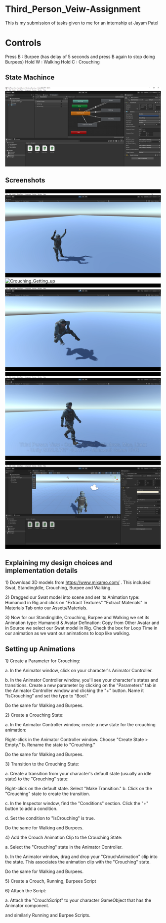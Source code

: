 # Third_Person_Veiw-Assignment
This is my submission of tasks given to me for an internship at Jayam Patel

# Controls
Press B : Burpee (has delay of 5 seconds and press B again to stop doing Burpees)
Hold  W : Walking
Hold  C : Crouching

## State Machince
![State Machine](https://raw.githubusercontent.com/hackorlyf/Third_Person_Veiw-Assignment/main/SS_TPV/StateMachine.png)

## Screenshots
![Burpee](https://raw.githubusercontent.com/hackorlyf/Third_Person_Veiw-Assignment/main/SS_TPV/Burpee.png)
![Crouching_Getting_up]([https://raw.githubusercontent.com/hackorlyf/Third_Person_Veiw-Assignment/main/SS_TPV/Burpee.png](https://raw.githubusercontent.com/hackorlyf/Third_Person_Veiw-Assignment/main/SS_TPV/Crouching_GettingUp.png))
![Crouching](https://raw.githubusercontent.com/hackorlyf/Third_Person_Veiw-Assignment/main/SS_TPV/Crouching.png)
![Walking](https://raw.githubusercontent.com/hackorlyf/Third_Person_Veiw-Assignment/main/SS_TPV/Walking.png)
![Walking_Backside_Veiw](https://raw.githubusercontent.com/hackorlyf/Third_Person_Veiw-Assignment/main/SS_TPV/Walking_backVeiw.png)

## Explaining my design choices and implementation details
1} Download 3D models from https://www.mixamo.com/ . This included Swat, StandingIdle, Crouching, Burpee and Walking.

2} Dragged our Swat model into scene and set its Animation type: Humanoid in Rig and click on "Extract Textures" "Extract Materials" in Materials Tab onto our Assets/Materials.

3} Now for our StandingIdle, Crouching, Burpee and Walking we set its Animation type: Humanoid & Avatar Defination: Copy from Other Avatar and in Source we select our Swat model in Rig. Check the box for Loop Time in our animation as we want our animations to loop like walking.

## Setting up Animations
1} Create a Parameter for Crouching:

a. In the Animator window, click on your character's Animator Controller.

b. In the Animator Controller window, you'll see your character's states and transitions. Create a new parameter by clicking on the "Parameters" tab in the Animator Controller window and clicking the "+" button. Name it "IsCrouching" and set the type to "Bool."

Do the same for Walking and Burpees.

2} Create a Crouching State:

a. In the Animator Controller window, create a new state for the crouching animation:

Right-click in the Animator Controller window.
Choose "Create State > Empty."
b. Rename the state to "Crouching."

Do the same for Walking and Burpees.

3} Transition to the Crouching State:

a. Create a transition from your character's default state (usually an idle state) to the "Crouching" state:

Right-click on the default state.
Select "Make Transition."
b. Click on the "Crouching" state to create the transition.

c. In the Inspector window, find the "Conditions" section. Click the "+" button to add a condition.

d. Set the condition to "IsCrouching" is true.

Do the same for Walking and Burpees.

4} Add the Crouch Animation Clip to the Crouching State:

a. Select the "Crouching" state in the Animator Controller.

b. In the Animator window, drag and drop your "CrouchAnimation" clip into the state. This associates the animation clip with the "Crouching" state.

Do the same for Walking and Burpees.

5} Create a Crouch, Running, Burpees Script

6} Attach the Script:

a. Attach the "CrouchScript" to your character GameObject that has the Animator component.

and similarly Running and Burpee Scripts.
